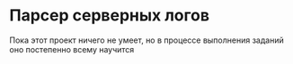 # Парсер серверных логов
Пока этот проект ничего не умеет, но в процессе выполнения заданий оно постепенно всему научится